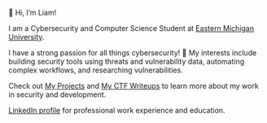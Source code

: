 👋 Hi, I’m Liam!

I am a Cybersecurity and Computer Science Student at [Eastern Michigan University](https://www.emich.edu/).

I have a strong passion for all things cybersecurity! 🔐 My interests include building security tools using threats and vulnerability data, automating complex workflows, and researching vulnerabilities.  

Check out [My Projects](https://github.com/liamchambers9/My-Projects) and [My CTF Writeups](https://github.com/liamchambers9/CTFs) to learn more about my work in security and development.

[LinkedIn profile](https://www.linkedin.com/in/liamchambers/) for professional work experience and education.
<!--
**liamchambers9/liamchambers9** is a ✨ _special_ ✨ repository because its `README.md` (this file) appears on your GitHub profile.

Here are some ideas to get you started:

- 🔭 I’m currently working on ...
- 🌱 I’m currently learning ...
- 👯 I’m looking to collaborate on ...
- 🤔 I’m looking for help with ...
- 💬 Ask me about ...
- 📫 How to reach me: ...
- 😄 Pronouns: ...
- ⚡ Fun fact: ...
-->
